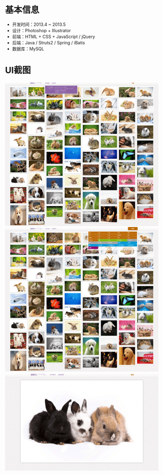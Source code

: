 # 基本信息

* 开发时间：2013.4 ~ 2013.5
* 设计：Photoshop + Illustrator
* 前端：HTML + CSS + JavaScript / jQuery
* 后端：Java / Struts2 / Spring / iBatis
* 数据库：MySQL



# UI截图

![](others/1.png)
![](others/2.png)
![](others/3.png)
